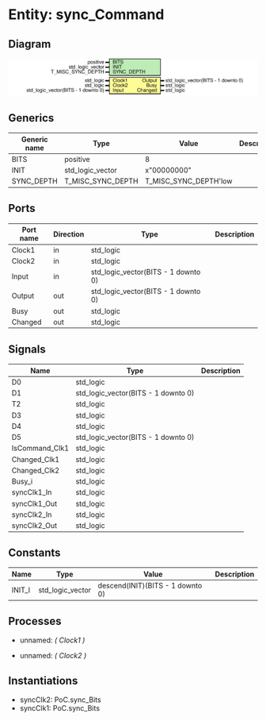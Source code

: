 # Entity: sync_Command
## Diagram
![Diagram](sync_Command.svg "Diagram")
## Generics
| Generic name | Type              | Value                 | Description |
| ------------ | ----------------- | --------------------- | ----------- |
| BITS         | positive          | 8                     |             |
| INIT         | std_logic_vector  | x"00000000"           |             |
| SYNC_DEPTH   | T_MISC_SYNC_DEPTH | T_MISC_SYNC_DEPTH'low |             |
## Ports
| Port name | Direction | Type                                | Description |
| --------- | --------- | ----------------------------------- | ----------- |
| Clock1    | in        | std_logic                           |             |
| Clock2    | in        | std_logic                           |             |
| Input     | in        | std_logic_vector(BITS - 1 downto 0) |             |
| Output    | out       | std_logic_vector(BITS - 1 downto 0) |             |
| Busy      | out       | std_logic                           |             |
| Changed   | out       | std_logic                           |             |
## Signals
| Name           | Type                                | Description |
| -------------- | ----------------------------------- | ----------- |
| D0             | std_logic                           |             |
| D1             | std_logic_vector(BITS - 1 downto 0) |             |
| T2             | std_logic                           |             |
| D3             | std_logic                           |             |
| D4             | std_logic                           |             |
| D5             | std_logic_vector(BITS - 1 downto 0) |             |
| IsCommand_Clk1 | std_logic                           |             |
| Changed_Clk1   | std_logic                           |             |
| Changed_Clk2   | std_logic                           |             |
| Busy_i         | std_logic                           |             |
| syncClk1_In    | std_logic                           |             |
| syncClk1_Out   | std_logic                           |             |
| syncClk2_In    | std_logic                           |             |
| syncClk2_Out   | std_logic                           |             |
## Constants
| Name   | Type             | Value                             | Description |
| ------ | ---------------- | --------------------------------- | ----------- |
| INIT_I | std_logic_vector |  descend(INIT)(BITS - 1 downto 0) |             |
## Processes
- unnamed: _( Clock1 )_

- unnamed: _( Clock2 )_

## Instantiations
- syncClk2: PoC.sync_Bits
- syncClk1: PoC.sync_Bits
